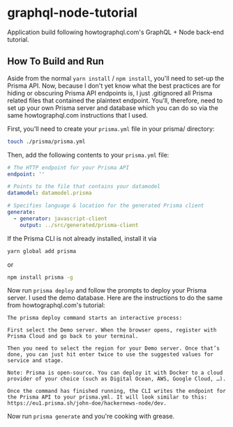 # graphql-node-tutorial

Application build following howtographql.com's GraphQL + Node back-end tutorial.

## How To Build and Run

Aside from the normal `yarn install` / `npm install`, you'll need to set-up the
Prisma API. Now, because I don't yet know what the best practices are for hiding
or obscuring Prisma API endpoints is, I just .gitignored all Prisma related
files that contained the plaintext endpoint. You'll, therefore, need to set up
your own Prisma server and database which you can do so via the same
howtographql.com instructions that I used.

First, you'll need to create your `prisma.yml` file in your prisma/ directory:

```bash
touch ./prisma/prisma.yml
```

Then, add the following contents to your `prisma.yml` file:

```yml
# The HTTP endpoint for your Prisma API
endpoint: ''

# Points to the file that contains your datamodel
datamodel: datamodel.prisma

# Specifies language & location for the generated Prisma client
generate:
  - generator: javascript-client
    output: ../src/generated/prisma-client
```

If the Prisma CLI is not already installed, install it via

```bash
yarn global add prisma
```

or

```bash
npm install prisma -g
```

Now run `prisma deploy` and follow the prompts to deploy your Prisma server. I
used the demo database. Here are the instructions to do the same from
howtographql.com's tutorial:

```text
The prisma deploy command starts an interactive process:

First select the Demo server. When the browser opens, register with Prisma Cloud and go back to your terminal.

Then you need to select the region for your Demo server. Once that’s done, you can just hit enter twice to use the suggested values for service and stage.

Note: Prisma is open-source. You can deploy it with Docker to a cloud provider of your choice (such as Digital Ocean, AWS, Google Cloud, …).

Once the command has finished running, the CLI writes the endpoint for the Prisma API to your prisma.yml. It will look similar to this: https://eu1.prisma.sh/john-doe/hackernews-node/dev.
```

Now run `prisma generate` and you're cooking with grease.
